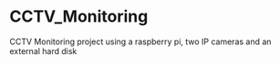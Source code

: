 # CCTV_Monitoring
CCTV Monitoring project using a raspberry pi, two IP cameras and an external hard disk

